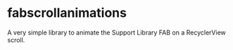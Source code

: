 # fabscrollanimations
A very simple library to animate the Support Library FAB on a RecyclerView scroll.
